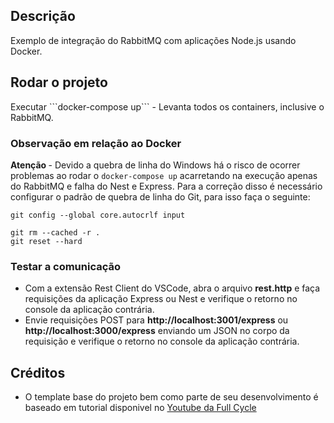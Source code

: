 ## Descrição

Exemplo de integração do RabbitMQ com aplicações Node.js usando Docker.

## Rodar o projeto

<p>
  Executar ```docker-compose up``` - Levanta todos os containers, inclusive o RabbitMQ. 
</p>

### Observação em relação ao Docker

<b> Atenção </b> - Devido a quebra de linha do Windows há o risco de ocorrer problemas ao rodar o ```docker-compose up``` acarretando na execução apenas do RabbitMQ e falha do Nest e Express. Para a correção disso é necessário configurar o padrão de quebra de linha do Git, para isso faça o seguinte:
```
git config --global core.autocrlf input

git rm --cached -r .
git reset --hard
```



### Testar a comunicação

* Com a extensão Rest Client do VSCode, abra o arquivo **rest.http** e faça requisições da aplicação Express ou Nest e verifique o retorno no console da aplicação contrária.
* Envie requisições POST para **http://localhost:3001/express** ou **http://localhost:3000/express** enviando um JSON no corpo da requisição e verifique o retorno no console da aplicação contrária.

## Créditos 
- O template base do projeto bem como parte de seu desenvolvimento é baseado em tutorial disponivel no <a href="https://www.youtube.com/@FullCycle"> Youtube da Full Cycle </a>

